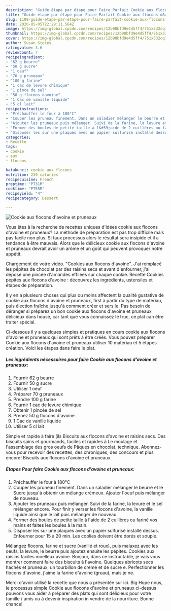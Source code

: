 ```yaml
---
description: "Guide étape par étape pour Faire Parfait Cookie aux flocons d&amp;#39;avoine et pruneaux"
title: "Guide étape par étape pour Faire Parfait Cookie aux flocons d&amp;#39;avoine et pruneaux"
slug: 1109-guide-etape-par-etape-pour-faire-parfait-cookie-aux-flocons-d-and-39-avoine-et-pruneaux
date: 2020-05-05T22:29:11.564Z
image: https://img-global.cpcdn.com/recipes/12b98bfd9e4d5ff4/751x532cq70/cookie-aux-flocons-davoine-et-pruneaux-photo-principale-de-la-recette.jpg
thumbnail: https://img-global.cpcdn.com/recipes/12b98bfd9e4d5ff4/751x532cq70/cookie-aux-flocons-davoine-et-pruneaux-photo-principale-de-la-recette.jpg
cover: https://img-global.cpcdn.com/recipes/12b98bfd9e4d5ff4/751x532cq70/cookie-aux-flocons-davoine-et-pruneaux-photo-principale-de-la-recette.jpg
author: Susan Stokes
ratingvalue: 3.6
reviewcount: 7
recipeingredient:
- "62 g beurre"
- "50 g sucre"
- "1 oeuf"
- "70 g pruneaux"
- "100 g farine"
- "1 cac de levure chimique"
- "1 pince de sel"
- "50 g flocons davoine"
- "1 Cac de vanille liquide"
- "5 cl lait"
recipeinstructions:
- "Préchauffer le four à 180°C"
- "Couper les pruneau finement. Dans un saladier mélanger le beurre et le Sucre jusqu&#39;à obtenir un mélange crémeux. Ajouter l&#39;oeuf puis mélanger de nouveau."
- "Ajouter les pruneaux puis mélanger. Suivi de la farine, la levure et le sel mélanger encore. Pour finir y verser les flocons d&#39;avoine, la vanille liquide ainsi que le lait puis mélanger de nouveau."
- "Former des boules de petite taille à l&#39;aide de 2 cuillères ou fariné vos mains et faites les boules à la main."
- "Disposer les sur une plaques avec un papier sulfurisé installé dessus. Enfourner pour 15 à 20 min. Les coolies doivent être dorés et souple."
categories:
- Recette
tags:
- cookie
- aux
- flocons

katakunci: cookie aux flocons 
nutrition: 239 calories
recipecuisine: French
preptime: "PT31M"
cooktime: "PT55M"
recipeyield: "4"
recipecategory: Dessert

---
```



![Cookie aux flocons d&#39;avoine et pruneaux](https://img-global.cpcdn.com/recipes/12b98bfd9e4d5ff4/751x532cq70/cookie-aux-flocons-davoine-et-pruneaux-photo-principale-de-la-recette.jpg)

Vous êtes à la recherche de recettes uniques d'idées cookie aux flocons d&#39;avoine et pruneaux? La méthode de préparation est pas trop difficile mais pas facile non plus. Si faux processus alors le résultat sera insipide et il a tendance à être mauvais. Alors que le délicieux cookie aux flocons d&#39;avoine et pruneaux devrait avoir un arôme et un goût qui peuvent provoquer notre appétit.

Chargement de votre vidéo. &#34;Cookies aux flocons d&#39;avoine&#34;. J&#39;ai remplacé les pépites de chocolat par des raisins secs et avant d&#39;enfourner, j&#39;ai déposé une pincée d&#39;amandes effilées sur chaque cookie. Recette Cookies pépites aux flocons d&#39;avoine : découvrez les ingrédients, ustensiles et étapes de préparation.

Il y en a plusieurs choses qui plus ou moins affectent la qualité gustative de cookie aux flocons d&#39;avoine et pruneaux, first à partir du type de matériau, puis élection fraîche jusqu'à comment créer et sers le. Pas besoin de déranger si préparez un bon cookie aux flocons d&#39;avoine et pruneaux délicieux dans house, car tant que vous connaissez le truc, ce plat can être traiter spécial.


Ci-dessous il y a quelques simples et pratiques en cours cookie aux flocons d&#39;avoine et pruneaux qui sont prêts à être créés. Vous pouvez préparer Cookie aux flocons d&#39;avoine et pruneaux utiliser 10 matériau et 5 étapes création. Voici les étapes dans faire le plat.

<!--inarticleads1-->

##### Les ingrédients nécessaires pour faire Cookie aux flocons d&#39;avoine et pruneaux:

1. Fournir 62 g beurre
1. Fournir 50 g sucre
1. Utiliser 1 oeuf
1. Préparer 70 g pruneaux
1. Prendre 100 g farine
1. Fournir 1 cac de levure chimique
1. Obtenir 1 pincée de sel
1. Prenez 50 g flocons d&#39;avoine
1.  1 Cac de vanille liquide
1. Utiliser 5 cl lait


Simple et rapide à faire (ils Biscuits aux flocons d&#39;avoine et raisins secs. Des biscuits sains et gourmands, faciles et rapides à Le moulage et l&#39;assemblage des gros oeufs de Pâques en chocolat. technique. Abonnez-vous pour recevoir des recettes, des chroniques, des concours et plus encore! Biscuits aux flocons d&#39;avoine et pruneaux. 

<!--inarticleads2-->

##### Étapes Pour faire Cookie aux flocons d&#39;avoine et pruneaux:

1. Préchauffer le four à 180°C
1. Couper les pruneau finement. Dans un saladier mélanger le beurre et le Sucre jusqu&#39;à obtenir un mélange crémeux. Ajouter l&#39;oeuf puis mélanger de nouveau.
1. Ajouter les pruneaux puis mélanger. Suivi de la farine, la levure et le sel mélanger encore. Pour finir y verser les flocons d&#39;avoine, la vanille liquide ainsi que le lait puis mélanger de nouveau.
1. Former des boules de petite taille à l&#39;aide de 2 cuillères ou fariné vos mains et faites les boules à la main.
1. Disposer les sur une plaques avec un papier sulfurisé installé dessus. Enfourner pour 15 à 20 min. Les coolies doivent être dorés et souple.


Mélangez flocons, farine et sucre (vanillé et roux), puis malaxez avec les oeufs, la levure, le beurre puis ajoutez ensuite les pépites. Cookies aux raisins faciles moelleux avoine. Bonjour, dans ce instructable, je vais vous montrer comment faire des biscuits à l&#39;avoine. Quelques abricots secs hachés et pruneaux, un tourbillon de crème et de sucre e. Perfectionner les flocons d&#39;avoine. j&#39;aime la farine d&#39;avoine (gruau), mais je ne. 


Merci d'avoir utilisé la recette que nous a présentée sur ici. Big Hope nous, le processus simple Cookie aux flocons d&#39;avoine et pruneaux ci-dessus pouvons vous aider à préparer des plats qui sont délicieux pour votre famille / amis ou à devenir inspiration in vendre de la nourriture. Bonne chance!

